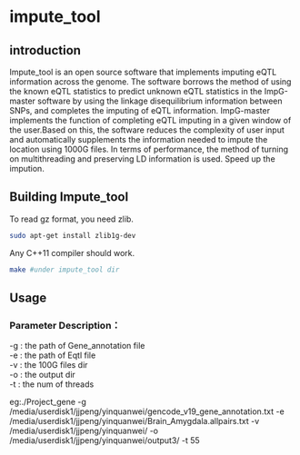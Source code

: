 # impute_tool
## introduction
 Impute_tool is an open source software that implements imputing eQTL information across the genome. The software borrows the method of using the known eQTL statistics to predict unknown eQTL statistics in the ImpG-master software by using the linkage disequilibrium information between SNPs, and completes the imputing of eQTL information. ImpG-master implements the function of completing eQTL imputing in a given window of the user.Based on this, the software reduces the complexity of user input and automatically supplements the information needed to impute the location using 1000G files. In terms of performance, the method of turning on multithreading and preserving LD information is used.
Speed up the impution.
##  Building Impute_tool
 To read gz format, you need zlib.
```bash
sudo apt-get install zlib1g-dev
```
Any C++11 compiler should work.
```bash
make #under impute_tool dir
```
## Usage
### Parameter Description：
-g : the path of Gene_annotation file</br>
-e : the path of Eqtl file</br>
-v : the 100G files dir</br>
-o : the output dir</br>
-t : the num of threads</br>

eg:./Project_gene -g /media/userdisk1/jjpeng/yinquanwei/gencode_v19_gene_annotation.txt -e /media/userdisk1/jjpeng/yinquanwei/Brain_Amygdala.allpairs.txt -v /media/userdisk1/jjpeng/yinquanwei/ -o /media/userdisk1/jjpeng/yinquanwei/output3/ -t 55

